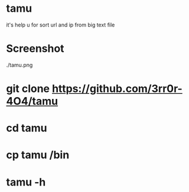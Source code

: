 # tamu

it's help u for sort url and ip from big text file 
# Screenshot
./tamu.png
# git clone https://github.com/3rr0r-4O4/tamu
# cd tamu
# cp tamu /bin
# tamu -h
